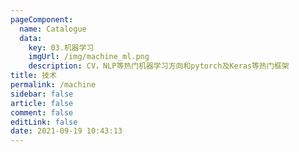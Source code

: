 ```yaml
---
pageComponent: 
  name: Catalogue
  data: 
    key: 03.机器学习
    imgUrl: /img/machine_ml.png
    description: CV，NLP等热门机器学习方向和pytorch及Keras等热门框架
title: 技术
permalink: /machine
sidebar: false
article: false
comment: false
editLink: false
date: 2021-09-19 10:43:13
---
```

